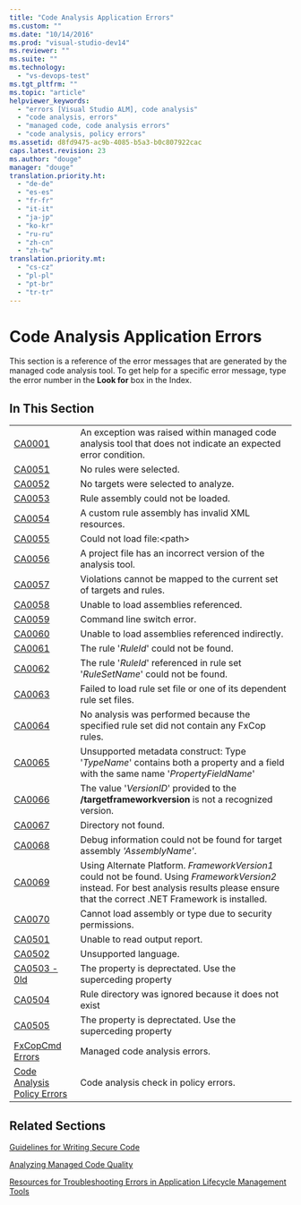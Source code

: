 ```yaml
---
title: "Code Analysis Application Errors"
ms.custom: ""
ms.date: "10/14/2016"
ms.prod: "visual-studio-dev14"
ms.reviewer: ""
ms.suite: ""
ms.technology: 
  - "vs-devops-test"
ms.tgt_pltfrm: ""
ms.topic: "article"
helpviewer_keywords: 
  - "errors [Visual Studio ALM], code analysis"
  - "code analysis, errors"
  - "managed code, code analysis errors"
  - "code analysis, policy errors"
ms.assetid: d8fd9475-ac9b-4085-b5a3-b0c807922cac
caps.latest.revision: 23
ms.author: "douge"
manager: "douge"
translation.priority.ht: 
  - "de-de"
  - "es-es"
  - "fr-fr"
  - "it-it"
  - "ja-jp"
  - "ko-kr"
  - "ru-ru"
  - "zh-cn"
  - "zh-tw"
translation.priority.mt: 
  - "cs-cz"
  - "pl-pl"
  - "pt-br"
  - "tr-tr"
---
```

# Code Analysis Application Errors
This section is a reference of the error messages that are generated by the managed code analysis tool. To get help for a specific error message, type the error number in the **Look for** box in the Index.  
  
## In This Section  
  
|||  
|-|-|  
|[CA0001](../misc/ca0001.md)|An exception was raised within managed code analysis tool that does not indicate an expected error condition.|  
|[CA0051](../misc/ca0051.md)|No rules were selected.|  
|[CA0052](../misc/ca0052.md)|No targets were selected to analyze.|  
|[CA0053](../misc/ca0053.md)|Rule assembly could not be loaded.|  
|[CA0054](../misc/ca0054.md)|A custom rule assembly has invalid XML resources.|  
|[CA0055](../misc/ca0055.md)|Could not load file:\<path>|  
|[CA0056](../misc/ca0056.md)|A project file has an incorrect version of the analysis tool.|  
|[CA0057](../misc/ca0057.md)|Violations cannot be mapped to the current set of targets and rules.|  
|[CA0058](../misc/ca0058.md)|Unable to load assemblies referenced.|  
|[CA0059](../misc/ca0059.md)|Command line switch error.|  
|[CA0060](../misc/ca0060.md)|Unable to load assemblies referenced indirectly.|  
|[CA0061](../misc/ca0061.md)|The rule '*RuleId*' could not be found.|  
|[CA0062](../misc/ca0062.md)|The rule '*RuleId*' referenced in rule set '*RuleSetName*' could not be found.|  
|[CA0063](../misc/ca0063.md)|Failed to load rule set file or one of its dependent rule set files.|  
|[CA0064](../misc/ca0064.md)|No analysis was performed because the specified rule set did not contain any FxCop rules.|  
|[CA0065](../misc/ca0065.md)|Unsupported metadata construct: Type '*TypeName*' contains both a property and a field with the same name '*PropertyFieldName*'|  
|[CA0066](../misc/ca0066.md)|The value '*VersionID*' provided to the **/targetframeworkversion** is not a recognized version.|  
|[CA0067](../misc/ca0067.md)|Directory not found.|  
|[CA0068](../misc/ca0068.md)|Debug information could not be found for target assembly *'AssemblyName'*.|  
|[CA0069](../misc/ca0069.md)|Using Alternate Platform. *FrameworkVersion1* could not be found. Using *FrameworkVersion2* instead. For best analysis results please ensure that the correct .NET Framework is installed.|  
|[CA0070](../misc/ca0070.md)|Cannot load assembly or type due to security permissions.|  
|[CA0501](../misc/ca0501.md)|Unable to read output report.|  
|[CA0502](../misc/ca0502.md)|Unsupported language.|  
|[CA0503 - 0ld](http://msdn.microsoft.com/en-us/759d25b0-2666-4a51-b369-9f2a5e7a2fb5)|The property is deprectated. Use the superceding property|  
|[CA0504](../misc/ca0504.md)|Rule directory was ignored because it does not exist|  
|[CA0505](../misc/ca0505.md)|The property is deprectated. Use the superceding property|  
|[FxCopCmd Errors](../misc/fxcopcmd-errors.md)|Managed code analysis errors.|  
|[Code Analysis Policy Errors](../codequality/code-analysis-policy-errors.md)|Code analysis check in policy errors.|  
  
## Related Sections  
 [Guidelines for Writing Secure Code](http://msdn.microsoft.com/en-us/9892fd19-45cd-44b6-9fa8-10f1b5cb6ea4)  
  
 [Analyzing Managed Code Quality](../codequality/analyzing-managed-code-quality-by-using-code-analysis.md)  
  
 [Resources for Troubleshooting Errors in Application Lifecycle Management Tools](../Topic/Resources%20for%20Troubleshooting%20Errors%20in%20Application%20Lifecycle%20Management%20Tools.md)